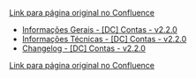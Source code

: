[Link para página original no Confluence](https://openfinancebrasil.atlassian.net/wiki/spaces/OF/pages/245760281)

- [Informações Gerais - \[DC\] Contas - v2.2.0](../../../../../../OF/Open%20Finance%20Brasil/Especifica%c3%a7%c3%b5es%20de%20APIs/Dados%20do%20Cliente%20%e2%80%93%20DC/[DC]%20API%20-%20Contas/v2.2.0%20-%20[DC]%20Contas/Informa%c3%a7%c3%b5es%20Gerais%20-%20[DC]%20Contas%20-%20v2.2.0)
- [Informações Técnicas - \[DC\] Contas - v2.2.0](../../../../../../OF/Open%20Finance%20Brasil/Especifica%c3%a7%c3%b5es%20de%20APIs/Dados%20do%20Cliente%20%e2%80%93%20DC/[DC]%20API%20-%20Contas/v2.2.0%20-%20[DC]%20Contas/Informa%c3%a7%c3%b5es%20T%c3%a9cnicas%20-%20[DC]%20Contas%20-%20v2.2.0)
- [Changelog - \[DC\] Contas - v2.2.0](../../../../../../OF/Open%20Finance%20Brasil/Especifica%c3%a7%c3%b5es%20de%20APIs/Dados%20do%20Cliente%20%e2%80%93%20DC/[DC]%20API%20-%20Contas/v2.2.0%20-%20[DC]%20Contas/Changelog%20-%20[DC]%20Contas%20-%20v2.2.0)

[Link para página original no Confluence](https://openfinancebrasil.atlassian.net/wiki/spaces/OF/pages/245760281)